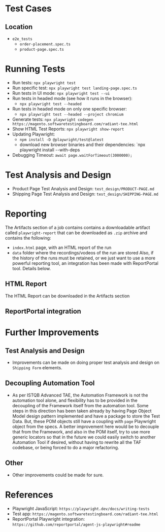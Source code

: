 # Test Cases
## Location
- `e2e_tests`
    - `order-placement.spec.ts`
    - `product-page.spec.ts`

# Running Tests
- Run tests: `npx playwright test`
- Run specific test: `npx playwright test landing-page.spec.ts`
- Run tests in UI mode: `npx playwright test --ui`
- Run tests in headed mode (see how it runs in the browser):
    - `npx playwright test --headed`
- Run tests in headed mode on only one specific browser:
    - `npx playwright test --headed --project chromium`
- Generate tests: `npx playwright codegen https://magento.softwaretestingboard.com/radiant-tee.html`
- Show HTML Test Reports: `npx playwright show-report`
- Updating Playwright:
     - `npm install -D @playwright/test@latest`
     - download new browser binaries and their dependencies: `npx playwright install --with-deps
- Debugging Timeout: `await page.waitForTimeout(3000000);`

# Test Analysis and Design
- Product Page Test Analysis and Design: `test_design/PRODUCT-PAGE.md`
- Shipping Page Test Analysis and Design: `test_design/SHIPPING-PAGE.md`

# Reporting
The Artifacts section of a job contains contains a downloadable artifact called `playwright-report`
that can be downloaded as `.zip` archive and contains the following:
- `index.html` page, with an HTML report of the run
- `data` folder where the recordings/vodeos of the run are stored
Also, if the history of the runs must be retained, or we just want to use a more powerful reporting tool,
an integration has been made with ReportPortal tool. Details below.
## HTML Report
The HTML Report can be downloaded in the Artifacts section 
## ReportPortal integration

# Further Improvements
## Test Analysis and Design
- Improvements can be made on doing proper test analysis and design on `Shipping Form` elements.
## Decoupling Automation Tool
- As per ISTQB Advanced TAE, the Automation Framework is not the automation tool alone, and flexibility has to
be provided in the decoupling of the Framework itself from the automation tool. Some steps in this direction has
been taken already by having Page Object Model design pattern implemented and have a package to store the Test Data.
But, these POM objects still have a coupling with `page` Playwright object from the specs. A better improvement here
would be to decouple that from the Framework, and also in the POM itself, try to use more generic locators so that
in the future we could easily switch to another Automation Tool if desired, without having to rewrite all the TAF codebase,
or being forced to do a major refactoring.
## Other
- Other improvements could be made for sure.

# References
- Playwright JavaScript: `https://playwright.dev/docs/writing-tests`
- Test app: `https://magento.softwaretestingboard.com/radiant-tee.html`
- ReportPortal Playwright integration: `https://github.com/reportportal/agent-js-playwright#readme`